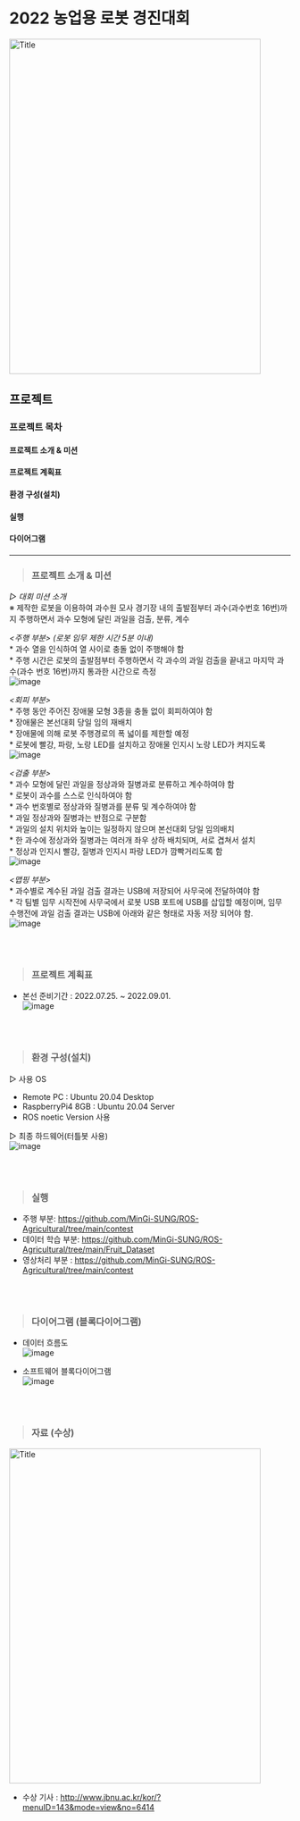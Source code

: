 # 2022 농업용 로봇 경진대회

<img src="https://user-images.githubusercontent.com/89721794/209078494-b63b9448-6a2b-4558-afd9-8760186de155.png" width="450px" height="600px" title="px(300)" alt="Title"></img><br/>


## 프로젝트

### 프로젝트 목차
#### 프로젝트 소개 & 미션
#### 프로젝트 계획표
#### 환경 구성(설치)
#### 실행
#### 다이어그램
#### 
---

>### 프로젝트 소개 & 미션
*▷ 대회 미션 소개*   
※ 제작한 로봇을 이용하여 과수원 모사 경기장 내의 출발점부터 과수(과수번호 16번)까지 주행하면서 과수 모형에 달린 과일을 검출, 분류, 계수   

   *<주행 부분> (로봇 임무 제한 시간 5분 이내)*   
     * 과수 열을 인식하여 열 사이로 충돌 없이 주행해야 함   
     * 주행 시간은 로봇의 출발점부터 주행하면서 각 과수의 과일 검출을 끝내고 마지막 과수(과수 번호 16번)까지 통과한 시간으로 측정   
![image](https://user-images.githubusercontent.com/89721794/209081987-ad0c63ed-7af1-4269-9a8f-106bc8340564.png)   


   *<회피 부분>*   
     * 주행 동안 주어진 장애물 모형 3종을 충돌 없이 회피하여야 함   
     * 장애물은 본선대회 당일 임의 재배치   
     * 장애물에 의해 로봇 주행경로의 폭 넓이를 제한할 예정   
     * 로봇에 빨강, 파랑, 노랑 LED를 설치하고 장애물 인지시 노랑 LED가 켜지도록    
![image](https://user-images.githubusercontent.com/89721794/209085652-ace97e0d-496e-42e1-a56e-9136e5b51373.png)   


   *<검출 부분>*   
    * 과수 모형에 달린 과일을 정상과와 질병과로 분류하고 계수하여야 함   
    * 로봇이 과수를 스스로 인식하여야 함   
    * 과수 번호별로 정상과와 질병과를 분류 및 계수하여야 함   
    * 과일 정상과와 질병과는 반점으로 구분함   
    * 과일의 설치 위치와 높이는 일정하지 않으며 본선대회 당일 임의배치   
    * 한 과수에 정상과와 질병과는 여러개 좌우 상하 배치되며, 서로 겹쳐서 설치   
    * 정상과 인지시 빨강, 질병과 인지시 파랑 LED가 깜빡거리도록 함   
![image](https://user-images.githubusercontent.com/89721794/209085661-da5fc18c-1e6f-4264-8c58-0f9edaaf3d52.png)   

   *<맵핑 부분>*   
    * 과수별로 계수된 과일 검출 결과는 USB에 저장되어 사무국에 전달하여야 함   
    * 각 팀별 임무 시작전에 사무국에서 로봇 USB 포트에 USB를 삽입할 예정이며, 임무 수행전에 과일 검출 결과는 USB에 아래와 같은 형태로 자동 저장 되어야 함.   
![image](https://user-images.githubusercontent.com/89721794/209085699-ecf5f1e2-a1c5-4b07-8f05-0bc1b0348c72.png)   

<br></br> 
>### 프로젝트 계획표
* 본선 준비기간 : 2022.07.25. ~ 2022.09.01.   
![image](https://user-images.githubusercontent.com/89721794/209088416-4fbfd9d8-2b6e-491d-98e4-5ddc0df8355b.png)

<br></br>   
>### 환경 구성(설치)

   ▷ 사용 OS   
  - Remote PC : Ubuntu 20.04 Desktop   
  - RaspberryPi4 8GB : Ubuntu 20.04 Server
  - ROS noetic Version 사용     
   
   ▷ 최종 하드웨어(터틀봇 사용)   
   ![image](https://user-images.githubusercontent.com/89721794/209090541-add76396-8749-4029-8633-258c96fe4e81.png)
   
<br></br>       
>### 실행   
   
   * 주행 부분: <https://github.com/MinGi-SUNG/ROS-Agricultural/tree/main/contest>
   * 데이터 학습 부분: <https://github.com/MinGi-SUNG/ROS-Agricultural/tree/main/Fruit_Dataset>
   * 영상처리 부분 : <https://github.com/MinGi-SUNG/ROS-Agricultural/tree/main/contest>
   
<br></br>       
>### 다이어그램 (블록다이어그램)

   * 데이터 흐름도   
![image](https://user-images.githubusercontent.com/89721794/209091895-be11d89c-bbf4-46cb-8b79-cf92f675c329.png)   
   
   * 소프트웨어 블록다이어그램   
![image](https://user-images.githubusercontent.com/89721794/209092006-82851ea5-0780-4208-b1d4-78654d8d2675.png)   
   
<br></br>      
>### 자료 (수상)   
<img src="https://user-images.githubusercontent.com/89721794/209164274-0542bf30-f301-4c13-9ca9-41ac6a0c88d7.png" width="450px" height="600px" title="px(300)" alt="Title"></img><br/>   

   * 수상 기사 : <http://www.jbnu.ac.kr/kor/?menuID=143&mode=view&no=6414>

